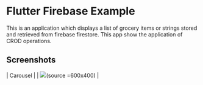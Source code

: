 # Flutter Firebase Example

This is an application which displays a list of grocery items or strings stored and retrieved from firebase firestore. This app show the application of CROD operations.

## Screenshots

| Carousel |
| ![](carousel.gif)(source =600x400) |
